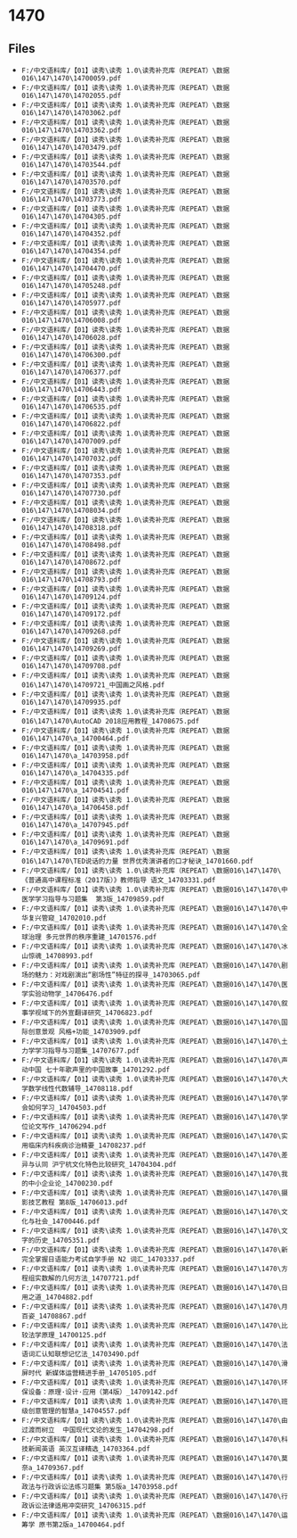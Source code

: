 # 1470

## Files

- `F:/中文语料库/【01】读秀\读秀 1.0\读秀补充库（REPEAT）\数据016\147\1470\14700059.pdf`
- `F:/中文语料库/【01】读秀\读秀 1.0\读秀补充库（REPEAT）\数据016\147\1470\14702055.pdf`
- `F:/中文语料库/【01】读秀\读秀 1.0\读秀补充库（REPEAT）\数据016\147\1470\14703062.pdf`
- `F:/中文语料库/【01】读秀\读秀 1.0\读秀补充库（REPEAT）\数据016\147\1470\14703362.pdf`
- `F:/中文语料库/【01】读秀\读秀 1.0\读秀补充库（REPEAT）\数据016\147\1470\14703479.pdf`
- `F:/中文语料库/【01】读秀\读秀 1.0\读秀补充库（REPEAT）\数据016\147\1470\14703544.pdf`
- `F:/中文语料库/【01】读秀\读秀 1.0\读秀补充库（REPEAT）\数据016\147\1470\14703570.pdf`
- `F:/中文语料库/【01】读秀\读秀 1.0\读秀补充库（REPEAT）\数据016\147\1470\14703773.pdf`
- `F:/中文语料库/【01】读秀\读秀 1.0\读秀补充库（REPEAT）\数据016\147\1470\14704305.pdf`
- `F:/中文语料库/【01】读秀\读秀 1.0\读秀补充库（REPEAT）\数据016\147\1470\14704352.pdf`
- `F:/中文语料库/【01】读秀\读秀 1.0\读秀补充库（REPEAT）\数据016\147\1470\14704354.pdf`
- `F:/中文语料库/【01】读秀\读秀 1.0\读秀补充库（REPEAT）\数据016\147\1470\14704470.pdf`
- `F:/中文语料库/【01】读秀\读秀 1.0\读秀补充库（REPEAT）\数据016\147\1470\14705248.pdf`
- `F:/中文语料库/【01】读秀\读秀 1.0\读秀补充库（REPEAT）\数据016\147\1470\14705977.pdf`
- `F:/中文语料库/【01】读秀\读秀 1.0\读秀补充库（REPEAT）\数据016\147\1470\14706008.pdf`
- `F:/中文语料库/【01】读秀\读秀 1.0\读秀补充库（REPEAT）\数据016\147\1470\14706028.pdf`
- `F:/中文语料库/【01】读秀\读秀 1.0\读秀补充库（REPEAT）\数据016\147\1470\14706300.pdf`
- `F:/中文语料库/【01】读秀\读秀 1.0\读秀补充库（REPEAT）\数据016\147\1470\14706377.pdf`
- `F:/中文语料库/【01】读秀\读秀 1.0\读秀补充库（REPEAT）\数据016\147\1470\14706443.pdf`
- `F:/中文语料库/【01】读秀\读秀 1.0\读秀补充库（REPEAT）\数据016\147\1470\14706535.pdf`
- `F:/中文语料库/【01】读秀\读秀 1.0\读秀补充库（REPEAT）\数据016\147\1470\14706822.pdf`
- `F:/中文语料库/【01】读秀\读秀 1.0\读秀补充库（REPEAT）\数据016\147\1470\14707009.pdf`
- `F:/中文语料库/【01】读秀\读秀 1.0\读秀补充库（REPEAT）\数据016\147\1470\14707032.pdf`
- `F:/中文语料库/【01】读秀\读秀 1.0\读秀补充库（REPEAT）\数据016\147\1470\14707353.pdf`
- `F:/中文语料库/【01】读秀\读秀 1.0\读秀补充库（REPEAT）\数据016\147\1470\14707730.pdf`
- `F:/中文语料库/【01】读秀\读秀 1.0\读秀补充库（REPEAT）\数据016\147\1470\14708034.pdf`
- `F:/中文语料库/【01】读秀\读秀 1.0\读秀补充库（REPEAT）\数据016\147\1470\14708318.pdf`
- `F:/中文语料库/【01】读秀\读秀 1.0\读秀补充库（REPEAT）\数据016\147\1470\14708498.pdf`
- `F:/中文语料库/【01】读秀\读秀 1.0\读秀补充库（REPEAT）\数据016\147\1470\14708672.pdf`
- `F:/中文语料库/【01】读秀\读秀 1.0\读秀补充库（REPEAT）\数据016\147\1470\14708793.pdf`
- `F:/中文语料库/【01】读秀\读秀 1.0\读秀补充库（REPEAT）\数据016\147\1470\14709124.pdf`
- `F:/中文语料库/【01】读秀\读秀 1.0\读秀补充库（REPEAT）\数据016\147\1470\14709172.pdf`
- `F:/中文语料库/【01】读秀\读秀 1.0\读秀补充库（REPEAT）\数据016\147\1470\14709268.pdf`
- `F:/中文语料库/【01】读秀\读秀 1.0\读秀补充库（REPEAT）\数据016\147\1470\14709269.pdf`
- `F:/中文语料库/【01】读秀\读秀 1.0\读秀补充库（REPEAT）\数据016\147\1470\14709708.pdf`
- `F:/中文语料库/【01】读秀\读秀 1.0\读秀补充库（REPEAT）\数据016\147\1470\14709721_中国画之风格.pdf`
- `F:/中文语料库/【01】读秀\读秀 1.0\读秀补充库（REPEAT）\数据016\147\1470\14709935.pdf`
- `F:/中文语料库/【01】读秀\读秀 1.0\读秀补充库（REPEAT）\数据016\147\1470\AutoCAD 2018应用教程_14708675.pdf`
- `F:/中文语料库/【01】读秀\读秀 1.0\读秀补充库（REPEAT）\数据016\147\1470\a_14700464.pdf`
- `F:/中文语料库/【01】读秀\读秀 1.0\读秀补充库（REPEAT）\数据016\147\1470\a_14703958.pdf`
- `F:/中文语料库/【01】读秀\读秀 1.0\读秀补充库（REPEAT）\数据016\147\1470\a_14704335.pdf`
- `F:/中文语料库/【01】读秀\读秀 1.0\读秀补充库（REPEAT）\数据016\147\1470\a_14704541.pdf`
- `F:/中文语料库/【01】读秀\读秀 1.0\读秀补充库（REPEAT）\数据016\147\1470\a_14706458.pdf`
- `F:/中文语料库/【01】读秀\读秀 1.0\读秀补充库（REPEAT）\数据016\147\1470\a_14707945.pdf`
- `F:/中文语料库/【01】读秀\读秀 1.0\读秀补充库（REPEAT）\数据016\147\1470\a_14709691.pdf`
- `F:/中文语料库/【01】读秀\读秀 1.0\读秀补充库（REPEAT）\数据016\147\1470\TED说话的力量 世界优秀演讲者的口才秘诀_14701660.pdf`
- `F:/中文语料库/【01】读秀\读秀 1.0\读秀补充库（REPEAT）\数据016\147\1470\《普通高中课程标准（2017版）》教师指导 语文_14703331.pdf`
- `F:/中文语料库/【01】读秀\读秀 1.0\读秀补充库（REPEAT）\数据016\147\1470\中医学学习指导与习题集  第3版_14709859.pdf`
- `F:/中文语料库/【01】读秀\读秀 1.0\读秀补充库（REPEAT）\数据016\147\1470\中华复兴管窥_14702010.pdf`
- `F:/中文语料库/【01】读秀\读秀 1.0\读秀补充库（REPEAT）\数据016\147\1470\全球治理 多元世界的秩序重建_14701576.pdf`
- `F:/中文语料库/【01】读秀\读秀 1.0\读秀补充库（REPEAT）\数据016\147\1470\冰山惊魂_14708993.pdf`
- `F:/中文语料库/【01】读秀\读秀 1.0\读秀补充库（REPEAT）\数据016\147\1470\剧场的魅力：对戏剧演出“剧场性”特征的探寻_14703065.pdf`
- `F:/中文语料库/【01】读秀\读秀 1.0\读秀补充库（REPEAT）\数据016\147\1470\医学实验动物学_14706476.pdf`
- `F:/中文语料库/【01】读秀\读秀 1.0\读秀补充库（REPEAT）\数据016\147\1470\叙事学视域下的外宣翻译研究_14706823.pdf`
- `F:/中文语料库/【01】读秀\读秀 1.0\读秀补充库（REPEAT）\数据016\147\1470\国际创意景观 风格+功能_14703909.pdf`
- `F:/中文语料库/【01】读秀\读秀 1.0\读秀补充库（REPEAT）\数据016\147\1470\土力学学习指导与习题集_14707677.pdf`
- `F:/中文语料库/【01】读秀\读秀 1.0\读秀补充库（REPEAT）\数据016\147\1470\声动中国 七十年歌声里的中国故事_14701292.pdf`
- `F:/中文语料库/【01】读秀\读秀 1.0\读秀补充库（REPEAT）\数据016\147\1470\大学数学线性代数辅导_14708118.pdf`
- `F:/中文语料库/【01】读秀\读秀 1.0\读秀补充库（REPEAT）\数据016\147\1470\学会如何学习_14704503.pdf`
- `F:/中文语料库/【01】读秀\读秀 1.0\读秀补充库（REPEAT）\数据016\147\1470\学位论文写作_14706294.pdf`
- `F:/中文语料库/【01】读秀\读秀 1.0\读秀补充库（REPEAT）\数据016\147\1470\实用临床内科疾病诊治精要_14708237.pdf`
- `F:/中文语料库/【01】读秀\读秀 1.0\读秀补充库（REPEAT）\数据016\147\1470\差异与认同 沪宁杭文化特色比较研究_14704304.pdf`
- `F:/中文语料库/【01】读秀\读秀 1.0\读秀补充库（REPEAT）\数据016\147\1470\我的中小企业论_14700230.pdf`
- `F:/中文语料库/【01】读秀\读秀 1.0\读秀补充库（REPEAT）\数据016\147\1470\摄影技艺教程 第8版_14706013.pdf`
- `F:/中文语料库/【01】读秀\读秀 1.0\读秀补充库（REPEAT）\数据016\147\1470\文化与社会_14700446.pdf`
- `F:/中文语料库/【01】读秀\读秀 1.0\读秀补充库（REPEAT）\数据016\147\1470\文字的历史_14705351.pdf`
- `F:/中文语料库/【01】读秀\读秀 1.0\读秀补充库（REPEAT）\数据016\147\1470\新完全掌握日语能力考试自学手册 N2 词汇_14703337.pdf`
- `F:/中文语料库/【01】读秀\读秀 1.0\读秀补充库（REPEAT）\数据016\147\1470\方程组实数解的几何方法_14707721.pdf`
- `F:/中文语料库/【01】读秀\读秀 1.0\读秀补充库（REPEAT）\数据016\147\1470\日用之道_14704882.pdf`
- `F:/中文语料库/【01】读秀\读秀 1.0\读秀补充库（REPEAT）\数据016\147\1470\月百姿_14708867.pdf`
- `F:/中文语料库/【01】读秀\读秀 1.0\读秀补充库（REPEAT）\数据016\147\1470\比较法学原理_14700125.pdf`
- `F:/中文语料库/【01】读秀\读秀 1.0\读秀补充库（REPEAT）\数据016\147\1470\法语词汇认知联想记忆法_14703490.pdf`
- `F:/中文语料库/【01】读秀\读秀 1.0\读秀补充库（REPEAT）\数据016\147\1470\滑屏时代 新媒体运营精进手册_14705105.pdf`
- `F:/中文语料库/【01】读秀\读秀 1.0\读秀补充库（REPEAT）\数据016\147\1470\环保设备：原理·设计·应用（第4版）_14709142.pdf`
- `F:/中文语料库/【01】读秀\读秀 1.0\读秀补充库（REPEAT）\数据016\147\1470\班级创意管理的智慧a_14704557.pdf`
- `F:/中文语料库/【01】读秀\读秀 1.0\读秀补充库（REPEAT）\数据016\147\1470\由过渡而树立  中国现代文论的发生_14704298.pdf`
- `F:/中文语料库/【01】读秀\读秀 1.0\读秀补充库（REPEAT）\数据016\147\1470\科技新闻英语 英汉互译精选_14703364.pdf`
- `F:/中文语料库/【01】读秀\读秀 1.0\读秀补充库（REPEAT）\数据016\147\1470\莫奈a_14709367.pdf`
- `F:/中文语料库/【01】读秀\读秀 1.0\读秀补充库（REPEAT）\数据016\147\1470\行政法与行政诉讼法练习题集 第5版a_14703958.pdf`
- `F:/中文语料库/【01】读秀\读秀 1.0\读秀补充库（REPEAT）\数据016\147\1470\行政诉讼法律适用冲突研究_14706315.pdf`
- `F:/中文语料库/【01】读秀\读秀 1.0\读秀补充库（REPEAT）\数据016\147\1470\运筹学 原书第2版a_14700464.pdf`
